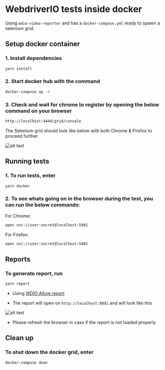 # WebdriverIO tests inside docker

Using `wdio-video-reporter` and has a `docker-compose.yml` ready to spawn a selenium grid.

## Setup docker container

### 1. Install dependencies

```sh
yarn install
```

### 2. Start docker hub with the command

```sh
docker-compose up -d
```

### 3. Check and wait for chrome to register by opening the below command on your browser

```sh
http://localhost:4444/grid/console
```

The Selenium grid should look like below with both Chrome & Firefox to proceed further.

![alt text](https://user-images.githubusercontent.com/8067357/59013000-4c5d0e80-887c-11e9-8adf-6c6600b3cb42.png)

## Running tests

### 1. To run tests, enter

```sh
yarn docker
```

### 2. To see whats going on in the browser during the test, you can run the below commands:

For Chrome:

```sh
open vnc://user:secret@localhost:5901
```

For Firefox:

```sh
open vnc://user:secret@localhost:5902
```

## Reports

### To generate report, run

```sh
yarn report
```

* Using [WDIO Allure report](https://webdriver.io/docs/allure-reporter.html)

* The report will open on `http://localhost:8081` and will look like this

![alt text](https://user-images.githubusercontent.com/8067357/59013086-79a9bc80-887c-11e9-89f3-d32d126ffab0.png)

* Please refresh the browser in case if the report is not loaded properly

## Clean up

### To shut down the docker grid, enter

```sh
docker-compose down
```
